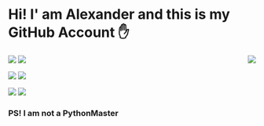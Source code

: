 # Hi! I' am Alexander and this is my GitHub Account ✋

<img align="right" src="https://github-readme-stats.vercel.app/api?username=Alexander&theme=cobalt2&show_icons=true"> 

<img src="https://img.shields.io/badge/html5-%23E34F26.svg?style=for-the-badge&logo=html5&logoColor=white"> <img src="https://img.shields.io/badge/css3-%231572B6.svg?style=for-the-badge&logo=css3&logoColor=white"> 

<img src="https://img.shields.io/badge/javascript-%23323330.svg?style=for-the-badge&logo=javascript&logoColor=%23F7DF1E"> <img src="https://img.shields.io/badge/shell_script-%23121011.svg?style=for-the-badge&logo=gnu-bash&logoColor=white">

<img src="https://img.shields.io/badge/Arch%20Linux-1793D1?logo=arch-linux&logoColor=fff&style=for-the-badge"> <img src="https://img.shields.io/badge/mac%20os-000000?style=for-the-badge&logo=macos&logoColor=F0F0F0">

### PS! I am not a PythonMaster
